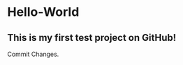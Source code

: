 # Hello-World
This is my first test project on GitHub!
-------------------------------------------
Commit Changes.
